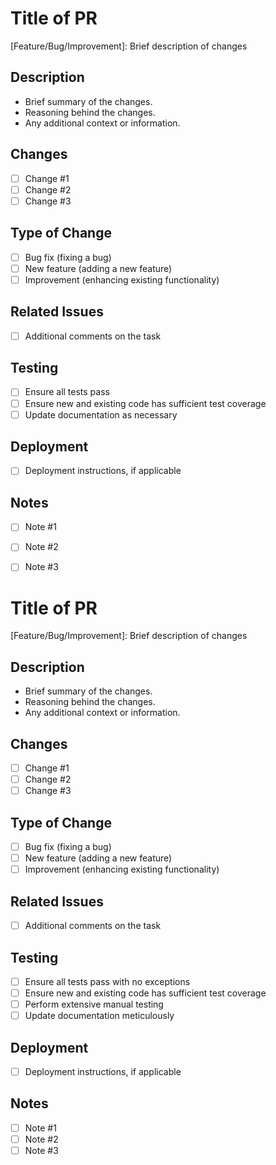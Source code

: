 <!-- Template for develop branch -->

# Title of PR

[Feature/Bug/Improvement]: Brief description of changes

## Description

- Brief summary of the changes.
- Reasoning behind the changes.
- Any additional context or information.

## Changes

- [ ] Change #1
- [ ] Change #2
- [ ] Change #3

## Type of Change

- [ ] Bug fix (fixing a bug)
- [ ] New feature (adding a new feature)
- [ ] Improvement (enhancing existing functionality)

## Related Issues

- [ ] Additional comments on the task

## Testing

- [ ] Ensure all tests pass
- [ ] Ensure new and existing code has sufficient test coverage
- [ ] Update documentation as necessary

## Deployment

- [ ] Deployment instructions, if applicable

## Notes

- [ ] Note #1
- [ ] Note #2
- [ ] Note #3


<!-- Template for master branch -->

# Title of PR

[Feature/Bug/Improvement]: Brief description of changes

## Description

- Brief summary of the changes.
- Reasoning behind the changes.
- Any additional context or information.

## Changes

- [ ] Change #1
- [ ] Change #2
- [ ] Change #3

## Type of Change

- [ ] Bug fix (fixing a bug)
- [ ] New feature (adding a new feature)
- [ ] Improvement (enhancing existing functionality)

## Related Issues

- [ ] Additional comments on the task

## Testing

- [ ] Ensure all tests pass with no exceptions
- [ ] Ensure new and existing code has sufficient test coverage
- [ ] Perform extensive manual testing
- [ ] Update documentation meticulously

## Deployment

- [ ] Deployment instructions, if applicable

## Notes

- [ ] Note #1
- [ ] Note #2
- [ ] Note #3
